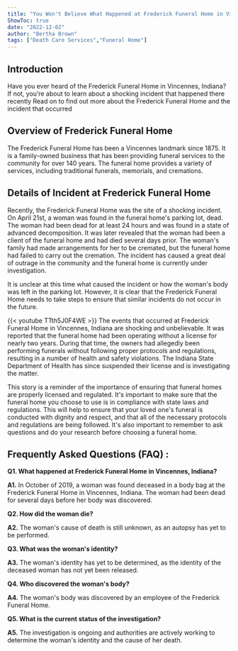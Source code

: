 ```yaml
---
title: "You Won't Believe What Happened at Frederick Funeral Home in Vincennes, Indiana!"
ShowToc: true 
date: "2022-12-02"
author: "Bertha Brown" 
tags: ["Death Care Services","Funeral Home"]
---
```

## Introduction

Have you ever heard of the Frederick Funeral Home in Vincennes, Indiana? If not, you’re about to learn about a shocking incident that happened there recently Read on to find out more about the Frederick Funeral Home and the incident that occurred

## Overview of Frederick Funeral Home

The Frederick Funeral Home has been a Vincennes landmark since 1875. It is a family-owned business that has been providing funeral services to the community for over 140 years. The funeral home provides a variety of services, including traditional funerals, memorials, and cremations.

## Details of Incident at Frederick Funeral Home

Recently, the Frederick Funeral Home was the site of a shocking incident. On April 21st, a woman was found in the funeral home's parking lot, dead. The woman had been dead for at least 24 hours and was found in a state of advanced decomposition. It was later revealed that the woman had been a client of the funeral home and had died several days prior. The woman's family had made arrangements for her to be cremated, but the funeral home had failed to carry out the cremation. The incident has caused a great deal of outrage in the community and the funeral home is currently under investigation.

It is unclear at this time what caused the incident or how the woman's body was left in the parking lot. However, it is clear that the Frederick Funeral Home needs to take steps to ensure that similar incidents do not occur in the future.

{{< youtube TTth5J0F4WE >}} 
The events that occurred at Frederick Funeral Home in Vincennes, Indiana are shocking and unbelievable. It was reported that the funeral home had been operating without a license for nearly two years. During that time, the owners had allegedly been performing funerals without following proper protocols and regulations, resulting in a number of health and safety violations. The Indiana State Department of Health has since suspended their license and is investigating the matter.

This story is a reminder of the importance of ensuring that funeral homes are properly licensed and regulated. It's important to make sure that the funeral home you choose to use is in compliance with state laws and regulations. This will help to ensure that your loved one's funeral is conducted with dignity and respect, and that all of the necessary protocols and regulations are being followed. It's also important to remember to ask questions and do your research before choosing a funeral home.

## Frequently Asked Questions (FAQ) :
**Q1. What happened at Frederick Funeral Home in Vincennes, Indiana?**

**A1.** In October of 2019, a woman was found deceased in a body bag at the Frederick Funeral Home in Vincennes, Indiana. The woman had been dead for several days before her body was discovered.

**Q2. How did the woman die?**

**A2.** The woman's cause of death is still unknown, as an autopsy has yet to be performed. 

**Q3. What was the woman's identity?**

**A3.** The woman's identity has yet to be determined, as the identity of the deceased woman has not yet been released. 

**Q4. Who discovered the woman's body?**

**A4.** The woman's body was discovered by an employee of the Frederick Funeral Home. 

**Q5. What is the current status of the investigation?**

**A5.** The investigation is ongoing and authorities are actively working to determine the woman's identity and the cause of her death.




